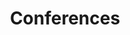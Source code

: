 ---
draft: false
title: "Conferences"
description: "Since 2015 OHM has presented concepts and ideas at several conferences all over the world"
featured_image: "1543145685089.jfif"
---
